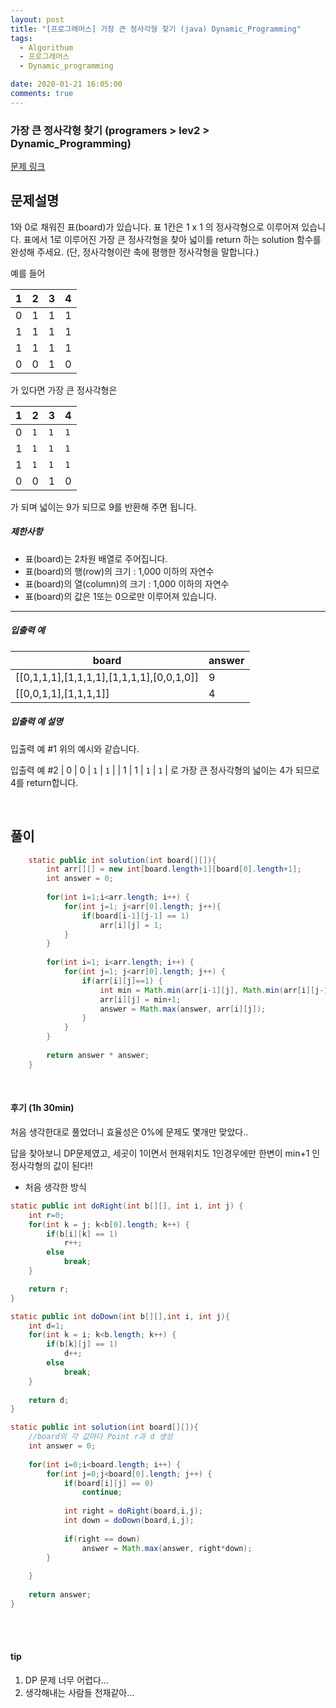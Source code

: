```yaml
---
layout: post
title: "[프로그래머스] 가장 큰 정사각형 찾기 (java) Dynamic_Programming"
tags:
  - Algorithum
  - 프로그래머스
  - Dynamic_programming

date: 2020-01-21 16:05:00
comments: true
---
```




###   가장 큰 정사각형 찾기 (programers > lev2 > Dynamic_Programming)

[문제 링크](https://programmers.co.kr/learn/courses/30/lessons/12905)

## 문제설명

1와 0로 채워진 표(board)가 있습니다. 표 1칸은 1 x 1 의 정사각형으로 이루어져 있습니다. 표에서 1로 이루어진 가장 큰 정사각형을 찾아 넓이를 return 하는 solution 함수를 완성해 주세요. (단, 정사각형이란 축에 평행한 정사각형을 말합니다.)

예를 들어

| 1    | 2    | 3    | 4    |
| ---- | ---- | ---- | ---- |
| 0    | 1    | 1    | 1    |
| 1    | 1    | 1    | 1    |
| 1    | 1    | 1    | 1    |
| 0    | 0    | 1    | 0    |

가 있다면 가장 큰 정사각형은

| 1    | 2    | 3    | 4    |
| ---- | ---- | ---- | ---- |
| 0    | `1`  | `1`  | `1`  |
| 1    | `1`  | `1`  | `1`  |
| 1    | `1`  | `1`  | `1`  |
| 0    | 0    | 1    | 0    |

가 되며 넓이는 9가 되므로 9를 반환해 주면 됩니다.

##### 제한사항

- 표(board)는 2차원 배열로 주어집니다.
- 표(board)의 행(row)의 크기 : 1,000 이하의 자연수
- 표(board)의 열(column)의 크기 : 1,000 이하의 자연수
- 표(board)의 값은 1또는 0으로만 이루어져 있습니다.

------

##### 입출력 예

| board                                     | answer |
| ----------------------------------------- | ------ |
| [[0,1,1,1],[1,1,1,1],[1,1,1,1],[0,0,1,0]] | 9      |
| [[0,0,1,1],[1,1,1,1]]                     | 4      |

##### 입출력 예 설명

입출력 예 #1
위의 예시와 같습니다.

입출력 예 #2
| 0 | 0 | `1` | `1` |
| 1 | 1 | `1` | `1` |
로 가장 큰 정사각형의 넓이는 4가 되므로 4를 return합니다.

<br>

## 풀이

```java
    static public int solution(int board[][]){
        int arr[][] = new int[board.length+1][board[0].length+1];
    	int answer = 0;
        
    	for(int i=1;i<arr.length; i++) {
    		for(int j=1; j<arr[0].length; j++){
    			if(board[i-1][j-1] == 1)
    				arr[i][j] = 1;
    		}
    	}
    	
        for(int i=1; i<arr.length; i++) {
        	for(int j=1; j<arr[0].length; j++) {
        		if(arr[i][j]==1) {
        			int min = Math.min(arr[i-1][j], Math.min(arr[i][j-1], arr[i-1][j-1]));
        			arr[i][j] = min+1;
        			answer = Math.max(answer, arr[i][j]);
        		}
        	}	
        }
        
        return answer * answer;
    }
```

<br>

#### 후기 (1h 30min)

처음 생각한대로 풀었더니 효율성은 0%에 문제도 몇개만 맞았다..<br>

답을 찾아보니 DP문제였고, 세곳이 1이면서 현재위치도 1인경우에만 한변이 min+1 인 정사각형의 값이 된다!!

* 처음 생각한 방식

```java
static public int doRight(int b[][], int i, int j) {
	int r=0;
	for(int k = j; k<b[0].length; k++) {
		if(b[i][k] == 1)
			r++;
		else
			break;
	}

	return r;
}

static public int doDown(int b[][],int i, int j){
	int d=1;
	for(int k = i; k<b.length; k++) {
		if(b[k][j] == 1)
			d++;
		else
			break;
	}		
	
	return d;
}

static public int solution(int board[][]){
    //board의 각 값마다 Point r과 d 생성
    int answer = 0;
    
    for(int i=0;i<board.length; i++) {
    	for(int j=0;j<board[0].length; j++) {
    		if(board[i][j] == 0)
    			continue;
    		
    		int right = doRight(board,i,j);
    		int down = doDown(board,i,j);
    		
        	if(right == down)
        		answer = Math.max(answer, right*down);
    	}
    	
    }
    
    return answer;
}
```

<br>

<br>

#### tip

1. DP 문제 너무 어렵다...
2. 생각해내는 사람들 천재같아...

<br>